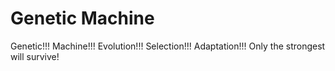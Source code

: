 Genetic Machine
===============

Genetic!!! Machine!!! Evolution!!! Selection!!! Adaptation!!! Only the strongest will survive!